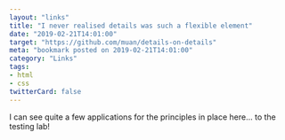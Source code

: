 ```yaml
---
layout: "links"
title: "I never realised details was such a flexible element"
date: "2019-02-21T14:01:00"
target: "https://github.com/muan/details-on-details"
meta: "bookmark posted on 2019-02-21T14:01:00"
category: "Links"
tags:
- html
- css
twitterCard: false
---
```

I can see quite a few applications for the principles in place here... to the testing lab!
